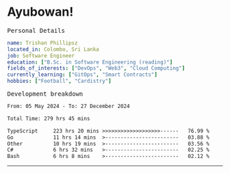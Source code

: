 # Ayubowan!

<samp>Personal Details</samp>

```yaml
name: Trishan Phillipsz
located_in: Colombo, Sri Lanka
job: Software Engineer
education: ["B.Sc. in Software Engineering (reading)"]
fields_of_interests: ["DevOps", "Web3", "Cloud Computing"]
currently_learning: ["GitOps", "Smart Contracts"]
hobbies: ["Football", "Cardistry"]
```

<samp>Development breakdown</samp>

<!--START_SECTION:waka-->

```txt
From: 05 May 2024 - To: 27 December 2024

Total Time: 279 hrs 45 mins

TypeScript     223 hrs 20 mins >>>>>>>>>>>>>>>>>>>------   76.99 %
Go             11 hrs 14 mins  >------------------------   03.88 %
Other          10 hrs 19 mins  >------------------------   03.56 %
C#             6 hrs 32 mins   >------------------------   02.25 %
Bash           6 hrs 8 mins    >------------------------   02.12 %
```

<!--END_SECTION:waka-->

---
